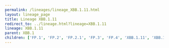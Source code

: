 ```yaml
---
permalink: /lineages/lineage_XBB.1.11.html
layout: lineage_page
title: Lineage XBB.1.11
redirect_to: ../lineage.html?lineage=XBB.1.11
lineage: XBB.1.11
parent: XBB.1
children: ['FP.1', 'FP.2', 'FP.2.1', 'FP.3', 'FP.4', 'XBB.1.11', 'XBB.1.11.1']
---
```

